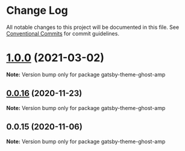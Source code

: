 # Change Log

All notable changes to this project will be documented in this file.
See [Conventional Commits](https://conventionalcommits.org) for commit guidelines.

# [1.0.0](http://github.com/styxlab/gatsby-theme-try-ghost/tree/master/packages/gatsby-theme-ghost-amp/compare/gatsby-theme-ghost-amp@0.0.16...gatsby-theme-ghost-amp@1.0.0) (2021-03-02)

**Note:** Version bump only for package gatsby-theme-ghost-amp





## [0.0.16](http://github.com/styxlab/gatsby-theme-try-ghost/tree/master/packages/gatsby-theme-ghost-amp/compare/gatsby-theme-ghost-amp@0.0.15...gatsby-theme-ghost-amp@0.0.16) (2020-11-23)

**Note:** Version bump only for package gatsby-theme-ghost-amp





## 0.0.15 (2020-11-06)

**Note:** Version bump only for package gatsby-theme-ghost-amp
